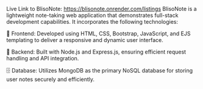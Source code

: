Live Link to BlisoNote: https://blisonote.onrender.com/listings
BlisoNote is a lightweight note-taking web application that demonstrates full-stack development capabilities. It incorporates the following technologies:

🔧 Frontend: Developed using HTML, CSS, Bootstrap, JavaScript, and EJS templating to deliver a responsive and dynamic user interface.

🚀 Backend: Built with Node.js and Express.js, ensuring efficient request handling and API integration.

🗄️ Database: Utilizes MongoDB as the primary NoSQL database for storing user notes securely and efficiently.
